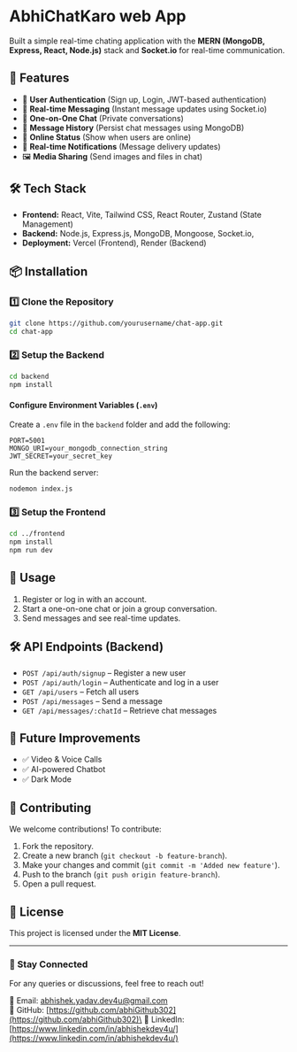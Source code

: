 # AbhiChatKaro web App

Built a simple real-time chating  application  with the **MERN (MongoDB, Express, React, Node.js)** stack and **Socket.io** for real-time communication.

## 🚀 Features

- 🔐 **User Authentication** (Sign up, Login, JWT-based authentication)
- 💬 **Real-time Messaging** (Instant message updates using Socket.io)
- 👥 **One-on-One Chat** (Private conversations)
- 📝 **Message History** (Persist chat messages using MongoDB)
- 📡 **Online Status** (Show when users are online)
- 🔔 **Real-time Notifications** (Message delivery updates)
- 🖼️ **Media Sharing** (Send images and files in chat)

## 🛠️ Tech Stack

- **Frontend:** React, Vite, Tailwind CSS, React Router, Zustand (State Management)
- **Backend:** Node.js, Express.js, MongoDB, Mongoose, Socket.io,
- **Deployment:** Vercel (Frontend), Render (Backend)

## 📦 Installation

### 1️⃣ Clone the Repository

```bash
git clone https://github.com/yourusername/chat-app.git
cd chat-app
```

### 2️⃣ Setup the Backend

```bash
cd backend
npm install
```

#### Configure Environment Variables (`.env`)

Create a `.env` file in the `backend` folder and add the following:

```env
PORT=5001
MONGO_URI=your_mongodb_connection_string
JWT_SECRET=your_secret_key
```

Run the backend server:

```bash
nodemon index.js
```

### 3️⃣ Setup the Frontend

```bash
cd ../frontend
npm install
npm run dev
```

## 🚀 Usage

1. Register or log in with an account.
2. Start a one-on-one chat or join a group conversation.
3. Send messages and see real-time updates.

## 🛠 API Endpoints (Backend)

- `POST /api/auth/signup` – Register a new user
- `POST /api/auth/login` – Authenticate and log in a user
- `GET /api/users` – Fetch all users
- `POST /api/messages` – Send a message
- `GET /api/messages/:chatId` – Retrieve chat messages

## 🎯 Future Improvements

- ✅ Video & Voice Calls
- ✅ AI-powered Chatbot
- ✅ Dark Mode

## 🤝 Contributing

We welcome contributions! To contribute:

1. Fork the repository.
2. Create a new branch (`git checkout -b feature-branch`).
3. Make your changes and commit (`git commit -m 'Added new feature'`).
4. Push to the branch (`git push origin feature-branch`).
5. Open a pull request.

## 📜 License

This project is licensed under the **MIT License**.

---

### 🚀 Stay Connected

For any queries or discussions, feel free to reach out!

📧 Email: [abhishek.yadav.dev4u@gmail.com](mailto\:abhishek.yadav.dev4u@gmail.com)\
🐙 GitHub: [https://github.com/abhiGithub302](https://github.com/abhiGithub302)\
💼 LinkedIn: [https://www.linkedin.com/in/abhishekdev4u/](https://www.linkedin.com/in/abhishekdev4u/)

